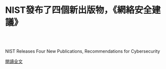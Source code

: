 # NIST發布了四個新出版物，《網絡安全建議》

<!--more-->
<!--142-->
<br><br/>

NIST Releases Four New Publications, Recommendations for Cybersecurity

[閱讀全文](https://www.embeddedcomputing.com/technology/security/nist-releases-four-new-publications-recommendations-for-cybersecurity)



